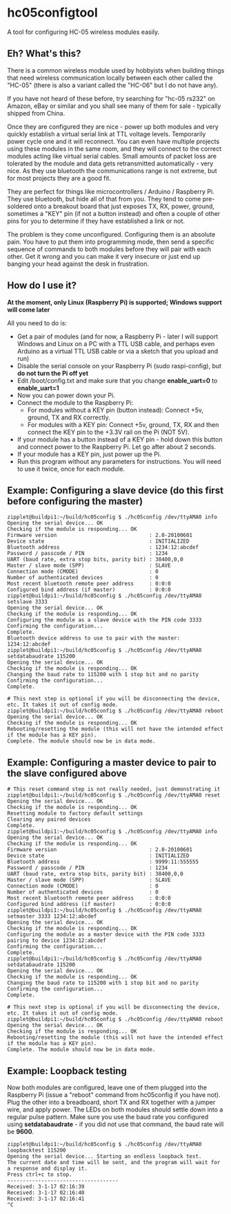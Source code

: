 # hc05configtool
A tool for configuring HC-05 wireless modules easily.

## Eh? What's this?
There is a common wireless module used by hobbyists when building things that need wireless communication locally between each other called the "HC-05" (there is also a variant called the "HC-06" but I do not have any).

If you have not heard of these before, try searching for "hc-05 rs232" on Amazon, eBay or similar and you shall see many of them for sale - typically shipped from China.

Once they are configured they are nice - power up both modules and very quickly establish a virtual serial link at TTL voltage levels. Temporarily power cycle one and it will reconnect. You can even have multiple projects using these modules in the same room, and they will connect to the correct modules acting like virtual serial cables. Small amounts of packet loss are tolerated by the module and data gets retransmitted automatically - very nice. As they use bluetooth the communications range is not extreme, but for most projects they are a good fit.

They are perfect for things like microcontrollers / Arduino / Raspberry Pi. They use bluetooth, but hide all of that from you. They tend to come pre-soldered onto a breakout board that just exposes TX, RX, power, ground, sometimes a "KEY" pin (if not a button instead) and often a couple of other pins for you to determine if they have established a link or not. 

The problem is they come unconfigured. Configuring them is an absolute pain. You have to put them into programming mode, then send a specific sequence of commands to both modules before they will pair with each other. Get it wrong and you can make it very insecure or just end up banging your head against the desk in frustration.

## How do I use it?
__At the moment, only Linux (Raspberry Pi) is supported; Windows support will come later__

All you need to do is:
* Get a pair of modules (and for now, a Raspberry Pi - later I will support Windows and Linux on a PC with a TTL USB cable, and perhaps even Arduino as a virtual TTL USB cable or via a sketch that you upload and run)
* Disable the serial console on your Raspberry Pi (sudo raspi-config), but __do not turn the Pi off yet__
* Edit /boot/config.txt and make sure that you change __enable_uart=0__ to __enable_uart=1__
* Now you can power down your Pi.
* Connect the module to the Raspberry Pi:
  * For modules without a KEY pin (button instead): Connect +5v, ground, TX and RX correctly.
  * For modules with a KEY pin: Connect +5v, ground, TX, RX and then connect the KEY pin to the +3.3V rail on the Pi (NOT 5V).
* If your module has a button instead of a KEY pin - hold down this button and connect power to the Raspberry Pi. Let go after about 2 seconds.
* If your module has a KEY pin, just power up the Pi.
* Run this program without any parameters for instructions. You will need to use it twice, once for each module.

## Example: Configuring a slave device (do this first before configuring the master)

```
zipplet@buildpi1:~/build/hc05config $ ./hc05config /dev/ttyAMA0 info
Opening the serial device... OK
Checking if the module is responding... OK
Firmware version                              : 2.0-20100601
Device state                                  : INITIALIZED
Bluetooth address                             : 1234:12:abcdef
Password / passcode / PIN                     : 1234
UART (baud rate, extra stop bits, parity bit) : 38400,0,0
Master / slave mode (SPP)                     : SLAVE
Connection mode (CMODE)                       : 0
Number of authenticated devices               : 0
Most recent bluetooth remote peer address     : 0:0:0
Configured bind address (if master)           : 0:0:0
zipplet@buildpi1:~/build/hc05config $ ./hc05config /dev/ttyAMA0 setslave 3333
Opening the serial device... OK
Checking if the module is responding... OK
Configuring the module as a slave device with the PIN code 3333
Confirming the configuration...
Complete.
Bluetooth device address to use to pair with the master: 1234:12:abcdef
zipplet@buildpi1:~/build/hc05config $ ./hc05config /dev/ttyAMA0 setdatabaudrate 115200
Opening the serial device... OK
Checking if the module is responding... OK
Changing the baud rate to 115200 with 1 stop bit and no parity
Confirming the configuration...
Complete.

# This next step is optional if you will be disconnecting the device, etc. It takes it out of config mode.
zipplet@buildpi1:~/build/hc05config $ ./hc05config /dev/ttyAMA0 reboot
Opening the serial device... OK
Checking if the module is responding... OK
Rebooting/resetting the module (this will not have the intended effect if the module has a KEY pin).
Complete. The module should now be in data mode.
```

## Example: Configuring a master device to pair to the slave configured above

```
# This reset command step is not really needed, just demonstrating it
zipplet@buildpi1:~/build/hc05config $ ./hc05config /dev/ttyAMA0 reset
Opening the serial device... OK
Checking if the module is responding... OK
Resetting module to factory default settings
Clearing any paired devices
Complete.
zipplet@buildpi1:~/build/hc05config $ ./hc05config /dev/ttyAMA0 info
Opening the serial device... OK
Checking if the module is responding... OK
Firmware version                              : 2.0-20100601
Device state                                  : INITIALIZED
Bluetooth address                             : 9999:11:555555
Password / passcode / PIN                     : 1234
UART (baud rate, extra stop bits, parity bit) : 38400,0,0
Master / slave mode (SPP)                     : SLAVE
Connection mode (CMODE)                       : 0
Number of authenticated devices               : 0
Most recent bluetooth remote peer address     : 0:0:0
Configured bind address (if master)           : 0:0:0
zipplet@buildpi1:~/build/hc05config $ ./hc05config /dev/ttyAMA0 setmaster 3333 1234:12:abcdef
Opening the serial device... OK
Checking if the module is responding... OK
Configuring the module as a master device with the PIN code 3333 pairing to device 1234:12:abcdef
Confirming the configuration...
Complete.
zipplet@buildpi1:~/build/hc05config $ ./hc05config /dev/ttyAMA0 setdatabaudrate 115200
Opening the serial device... OK
Checking if the module is responding... OK
Changing the baud rate to 115200 with 1 stop bit and no parity
Confirming the configuration...
Complete.

# This next step is optional if you will be disconnecting the device, etc. It takes it out of config mode.
zipplet@buildpi1:~/build/hc05config $ ./hc05config /dev/ttyAMA0 reboot
Opening the serial device... OK
Checking if the module is responding... OK
Rebooting/resetting the module (this will not have the intended effect if the module has a KEY pin).
Complete. The module should now be in data mode.
```

## Example: Loopback testing

Now both modules are configured, leave one of them plugged into the Raspberry Pi (issue a "reboot" command from hc05config if you have not). Plug the other into a breadboard, short TX and RX together with a jumper wire, and apply power. The LEDs on both modules should settle down into a regular pulse pattern. Make sure you use the baud rate you configured using __setdatabaudrate__ - if you did not use that command, the baud rate will be __9600__.

```
zipplet@buildpi1:~/build/hc05config $ ./hc05config /dev/ttyAMA0 loopbacktest 115200
Opening the serial device... Starting an endless loopback test.
The current date and time will be sent, and the program will wait for a response and display it.
Press ctrl+c to stop.
------------------------------------
Received: 3-1-17 02:16:39
Received: 3-1-17 02:16:40
Received: 3-1-17 02:16:41
^C
```
